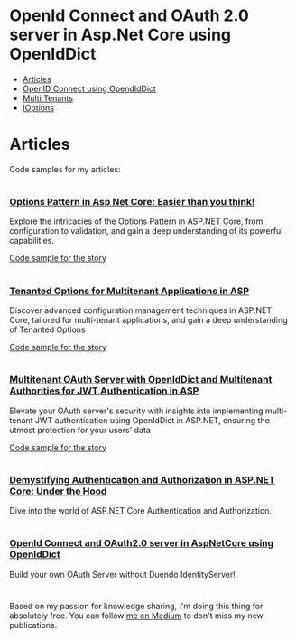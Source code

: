 # OpenId Connect and OAuth 2.0 server in Asp.Net Core using OpenIdDict
+ [Articles](https://github.com/Kharlap-Sergey/articles/)
+ [OpenID Connect using OpendIdDict](https://medium.com/@sergeygoodgood/openid-connect-and-oauth2-0-server-in-aspnetcore-using-openiddict-c463c6ebc082)
+ [Multi Tenants](https://medium.com/@sergeygoodgood/multitenant-oauth-server-with-openiddict-and-multitenant-authorites-for-jwt-authentication-in-asp-c0f1764fff8a)
+ [IOptions](https://medium.com/@sergeygoodgood/options-pattern-in-asp-net-core-easier-than-you-think-ff47b4e5bff2)

# Articles
Code samples for my articles: 
#
### [Options Pattern in Asp Net Core: Easier than you think!](https://medium.com/@sergeygoodgood/options-pattern-in-asp-net-core-easier-than-you-think-ff47b4e5bff2?sk=741a06773286a89ec052c8cc438f0c1a)
Explore the intricacies of the Options Pattern in ASP.NET Core, from configuration to validation, and gain a deep understanding of its powerful capabilities.

[Code sample for the story](Asp/OptionsPattern/)
#
### [Tenanted Options for Multitenant Applications in ASP](https://medium.com/@sergeygoodgood/tenanted-options-for-multitenant-applications-in-asp-f3df6b519020?sk=d75519a84086cb04bc5ebcfa6f69058a)
Discover advanced configuration management techniques in ASP.NET Core, tailored for multi-tenant applications, and gain a deep understanding of Tenanted Options

[Code sample for the story](Asp/MultiTenantOptions/src/MultiTenantOptions.Core)
#
### [Multitenant OAuth Server with OpenIdDict and Multitenant Authorities for JWT Authentication in ASP](https://medium.com/@sergeygoodgood/multitenant-oauth-server-with-openiddict-and-multitenant-authorites-for-jwt-authentication-in-asp-c0f1764fff8a?sk=90eae574a7e168129ec133e471701ee7)
Elevate your OAuth server's security with insights into implementing multi-tenant JWT authentication using OpenIdDict in ASP.NET, ensuring the utmost protection for your users' data

[Code sample for the story](Asp/MultiTenantOptions/src/OAuthServer)
#
### [Demystifying Authentication and Authorization in ASP.NET Core: Under the Hood](https://medium.com/@sergeygoodgood/demystifying-authentication-and-authorization-in-asp-net-core-under-the-hood-eb06839dbd7f?source=friends_link&sk=75204ead5dcc916e5503ac343e3bf88c)
Dive into the world of ASP.NET Core Authentication and Authorization.
#
### [OpenId Connect and OAuth2.0 server in AspNetCore using OpenIdDict](https://medium.com/@sergeygoodgood/openid-connect-and-oauth2-0-server-in-aspnetcore-using-openiddict-c463c6ebc082)
Build your own OAuth Server without Duendo IdentityServer!
#
Based on my passion for knowledge sharing, I'm doing this thing for absolutely free.
You can follow [me on Medium](https://medium.com/@sergeygoodgood) to don't miss my new publications.
